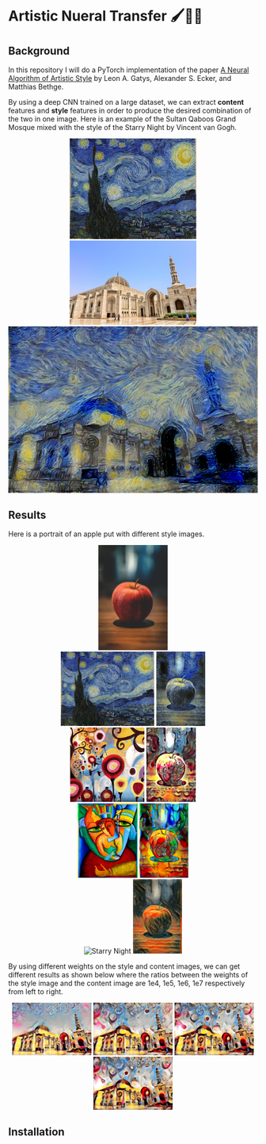 # Artistic Nueral Transfer 🖌️🎨🧠

## Background

In this repository I will do a PyTorch implementation of the paper [A Neural Algorithm of Artistic Style](https://arxiv.org/abs/1508.06576) by Leon A. Gatys, Alexander S. Ecker, and Matthias Bethge.

By using a deep CNN trained on a large dataset, we can extract **content** features and **style** features in order to produce the desired combination of the two in one image. Here is an example of the Sultan Qaboos Grand Mosque mixed with the style of the Starry Night by Vincent van Gogh.

<div align="center">
    <img src="images/test-images/starry-night.jpg" alt="Starry Night" width="256"/>
    <img src="images/test-images/sultan-qaboos-grand-mosque.jpg" alt="Sultan Qaboos Grand Mosque" width=256/>
    <img src="images/generated-images/night-grand-mosque.png" alt="Starry Grand Mosque" width="512"/>
</div>

## Results

Here is a portrait of an apple put with different style images.

<div align="center">
    <div>
        <img src="images/apples/apple.jpg" width="140px"/>
    </div>
    </div>
    <div align="center">
        <img src="images/test-images/starry-night.jpg" alt="Starry Night" height="150"/>
        <img src="images/apples/starry-apple.png" height="150px"/>
    </div>
    <div align="center">
        <img src="images/test-images/candy.jpg" height="150"/>
        <img src="images/apples/candy-apple.png" height="150px"/>
    <div align="center">
        <img src="images/test-images/picasso.jpg" height="150"/>
        <img src="images/apples/picasso-apple.png" height="150px"/>
    </div align="center">
        <div>
        <img src="images/test-images/the-scream.jpg" alt="Starry Night" height="150"/>
        <img src="images/apples/scream-apple.png" height="150px"/>
    </div>

</div>

By using different weights on the style and content images, we can get different results as shown below where the ratios between the weights of the style image and the content image are 1e4, 1e5, 1e6, 1e7 respectively from left to right.

<div align="center">
    <img src="images/weight-comparisons/compare1to1e4.png" width="160px"/>
    <img src="images/weight-comparisons/compare1to1e5.png" width="160px"/>
    <img src="images/weight-comparisons/compare1to1e6.png" width="160px"/>
    <img src="images/weight-comparisons/compare1to1e7.png" width="160px"/>
</div>

## Installation
